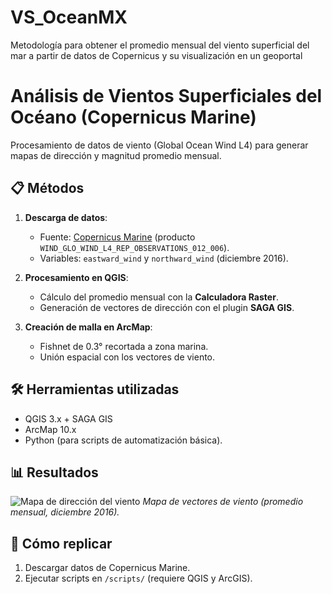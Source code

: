 # VS_OceanMX
Metodología para obtener el promedio mensual del viento superficial del mar a partir de datos de Copernicus y su visualización en un geoportal
# Análisis de Vientos Superficiales del Océano (Copernicus Marine)

Procesamiento de datos de viento (Global Ocean Wind L4) para generar mapas de dirección y magnitud promedio mensual.

## 📋 Métodos
1. **Descarga de datos**: 
   - Fuente: [Copernicus Marine](https://resources.marine.copernicus.eu) (producto `WIND_GLO_WIND_L4_REP_OBSERVATIONS_012_006`).
   - Variables: `eastward_wind` y `northward_wind` (diciembre 2016).

2. **Procesamiento en QGIS**:
   - Cálculo del promedio mensual con la **Calculadora Raster**.
   - Generación de vectores de dirección con el plugin **SAGA GIS**.

3. **Creación de malla en ArcMap**:
   - Fishnet de 0.3° recortada a zona marina.
   - Unión espacial con los vectores de viento.

## 🛠️ Herramientas utilizadas
- QGIS 3.x + SAGA GIS
- ArcMap 10.x
- Python (para scripts de automatización básica).

## 📊 Resultados
![Mapa de dirección del viento](outputs/wind_direction_map.png)
*Mapa de vectores de viento (promedio mensual, diciembre 2016).*

## 🚀 Cómo replicar
1. Descargar datos de Copernicus Marine.
2. Ejecutar scripts en `/scripts/` (requiere QGIS y ArcGIS).
